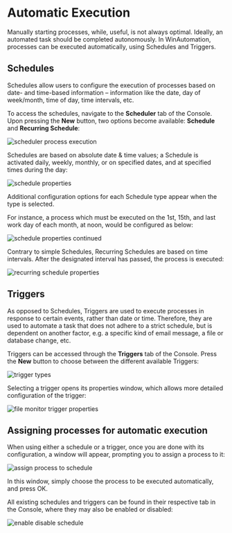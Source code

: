 # Automatic Execution
Manually starting processes, while, useful, is not always optimal. Ideally, an automated task should be completed autonomously. In WinAutomation, processes can be executed automatically, using Schedules and Triggers.
## Schedules
Schedules allow users to configure the execution of processes based on date- and time-based information – information like the date, day of week/month, time of day, time intervals, etc.

To  access the schedules, navigate to the **Scheduler** tab of the Console. Upon pressing the **New** button, two options become available: **Schedule** and **Recurring Schedule**:
 

![scheduler process execution](..\media\scheduler-process-execution.png)

Schedules are based on absolute date & time values; a Schedule is activated daily, weekly, monthly, or on specified dates, and at specified times during the day:
 

![schedule properties](..\media\schedule-properties.png)

Additional configuration options for each Schedule type appear when the type is selected.

For instance, a process which must be executed on the 1st, 15th, and last work day of each month, at noon, would be configured as below:
 

![schedule properties continued](..\media\schedule-properties-continued.png)

Contrary to simple Schedules, Recurring Schedules are based on time intervals. After the designated interval has passed, the process is executed:
 

![recurring schedule properties](..\media\recurring-schedule-properties.png)

## Triggers
As opposed to Schedules, Triggers are used to execute processes in response to certain events, rather than date or time. Therefore, they are used to automate a task that does not adhere to a strict schedule, but is dependent on another factor, e.g. a specific kind of email message, a file or database change, etc.

Triggers can be accessed through the **Triggers** tab of the Console. Press the **New** button to choose between the different available Triggers:
 

![trigger types](..\media\trigger-types.png)

Selecting a trigger opens its properties window, which allows more detailed configuration of the trigger:
 

![file monitor trigger properties](..\media\file-monitor-trigger-properties.png)

## Assigning processes for automatic execution
When using either a schedule or a trigger, once you are done with its configuration, a window will appear, prompting you to assign a process to it:
 

![assign process to schedule](..\media\assign-process-to-schedule.png)

In this window, simply choose the process to be executed automatically, and press OK.

All existing schedules and triggers can be found in their respective tab in the Console, where they may also be enabled or disabled:
 

![enable disable schedule](..\media\enable-disable-schedule.png)

 